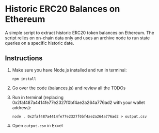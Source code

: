 # Historic ERC20 Balances on Ethereum

A simple script to extract historic ERC20 token balances on Ethereum. The script relies on on-chain data only and uses an archive node to run state queries on a specific historic date.

## Instructions

1. Make sure you have Node.js installed and run in terminal:
    ```
    npm install
    ```

2. Go over the code (balances.js) and review all the TODOs

3. Run in terminal (replacing 0x2faf487a4414fe77e2327f0bf4ae2a264a776ad2 with your wallet address):
    ```
    node . 0x2faf487a4414fe77e2327f0bf4ae2a264a776ad2 > output.csv
    ```

4. Open `output.csv` in Excel